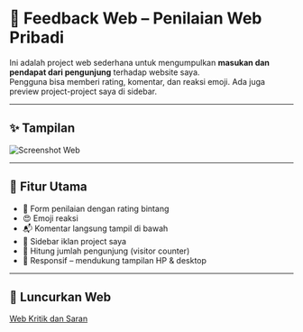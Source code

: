 # 💬 Feedback Web – Penilaian Web Pribadi

Ini adalah project web sederhana untuk mengumpulkan **masukan dan pendapat dari pengunjung** terhadap website saya.  
Pengguna bisa memberi rating, komentar, dan reaksi emoji. Ada juga preview project-project saya di sidebar.

---

## ✨ Tampilan

![Screenshot Web](https://files.catbox.moe/tsoeyv.png)

---

## 🔧 Fitur Utama

- 🌟 Form penilaian dengan rating bintang
- 😍 Emoji reaksi
- 📬 Komentar langsung tampil di bawah
- 📢 Sidebar iklan project saya
- 👀 Hitung jumlah pengunjung (visitor counter)
- 📱 Responsif – mendukung tampilan HP & desktop

---

## 🚀 Luncurkan Web

[Web Kritik dan Saran](https://lucyy28.github.io/Feedback-Web/)


